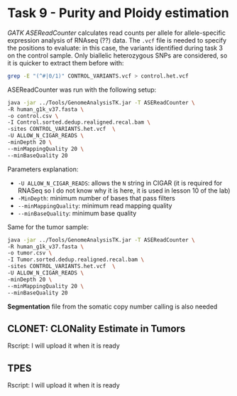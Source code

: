 # Task 9 - Purity and Ploidy estimation

_GATK ASEReadCounter_ calculates read counts per allele for allele-specific expression analysis of RNAseq (??) data. The `.vcf` file is needed to specify the positions to evaluate: in this case, the variants identified during task 3 on the control sample.
Only biallelic heterozygous SNPs are considered, so it is quicker to extract them before with:

```bash
grep -E "(^#|0/1)" CONTROL_VARIANTS.vcf > control.het.vcf
```

ASEReadCounter was run with the following setup:

```bash
java -jar ../Tools/GenomeAnalysisTK.jar -T ASEReadCounter \
-R human_g1k_v37.fasta \
-o control.csv \
-I Control.sorted.dedup.realigned.recal.bam \
-sites CONTROL_VARIANTS.het.vcf  \
-U ALLOW_N_CIGAR_READS \
-minDepth 20 \
--minMappingQuality 20 \
--minBaseQuality 20
```

Parameters explanation:
* `-U ALLOW_N_CIGAR_READS`: allows the `N` string in CIGAR (it is required for RNASeq so I do not know why it is here, it is used in lesson 10 of the lab)
* `-MinDepth`: minimum number of bases that pass filters
* `--minMappingQuality`: minimum read mapping quality
* `--minBaseQuality`: minimum base quality

Same for the tumor sample:

```bash
java -jar ../Tools/GenomeAnalysisTK.jar -T ASEReadCounter \
-R human_g1k_v37.fasta \
-o tumor.csv \
-I Tumor.sorted.dedup.realigned.recal.bam \
-sites CONTROL_VARIANTS.het.vcf  \
-U ALLOW_N_CIGAR_READS \
-minDepth 20 \
--minMappingQuality 20 \
--minBaseQuality 20
```

__Segmentation__ file from the somatic copy number calling is also needed

## CLONET: CLONality Estimate in Tumors

Rscript: I will upload it when it is ready

## TPES

Rscript: I will upload it when it is ready